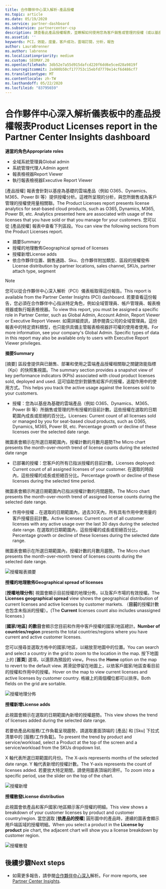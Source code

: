 ```yaml
---
title: 合作夥伴中心深入解析-產品授權
ms.topic: article
ms.date: 05/19/2020
ms.service: partner-dashboard
ms.subservice: partnercenter-csp
description: 請查看此產品授權報表，並瞭解如何使用您為客戶銷售或管理的授權（或以基座為基礎）雲端產品來進行改善。
ms.assetid: ''
keywords: PCI，效能，度量，客戶成功，雲端訂閱，分析，報告
author: LauraBrenner
ms.author: labrenne
ms.localizationpriority: medium
ms.custom: SEOMAY.20
ms.openlocfilehash: 3db52e7a55d915dafcd220f6dd6e5ced28a9819f
ms.sourcegitcommit: 2a980b50cf177753c15ebfd7770e14cf6d486cf7
ms.translationtype: MT
ms.contentlocale: zh-TW
ms.lasthandoff: 05/22/2020
ms.locfileid: "83795659"
---
```

# <a name="product-licenses-report-in-the-partner-center-insights-dashboard"></a><span data-ttu-id="ed019-104">合作夥伴中心深入解析儀表板中的產品授權報表</span><span class="sxs-lookup"><span data-stu-id="ed019-104">Product Licenses report in the Partner Center Insights dashboard</span></span>

<span data-ttu-id="ed019-105">**適當的角色**</span><span class="sxs-lookup"><span data-stu-id="ed019-105">**Appropriate roles**</span></span>
- <span data-ttu-id="ed019-106">全域系統管理員</span><span class="sxs-lookup"><span data-stu-id="ed019-106">Global admin</span></span>
- <span data-ttu-id="ed019-107">系統管理代理人</span><span class="sxs-lookup"><span data-stu-id="ed019-107">Admin agent</span></span>
- <span data-ttu-id="ed019-108">報表檢視器</span><span class="sxs-lookup"><span data-stu-id="ed019-108">Report Viewer</span></span>
- <span data-ttu-id="ed019-109">執行報表檢視器</span><span class="sxs-lookup"><span data-stu-id="ed019-109">Executive Report Viewer</span></span>

<span data-ttu-id="ed019-110">[產品授權] 報表會針對以基座為基礎的雲端產品（例如 O365、Dynamics、M365、Power BI 等）提供授權分析。這裡所呈現的分析，與您所銷售或為客戶管理的授權使用量相關聯。</span><span class="sxs-lookup"><span data-stu-id="ed019-110">The Product Licenses report presents license analytics for seat-based cloud products, such as O365, Dynamics, M365, Power BI, etc. Analytics presented here are associated with usage of the licenses that you have sold or that you manage for your customers.</span></span> <span data-ttu-id="ed019-111">您可以從 [產品授權] 報表中查看下列區段。</span><span class="sxs-lookup"><span data-stu-id="ed019-111">You can view the following sections from the Product Licenses report.</span></span>

- <span data-ttu-id="ed019-112">摘要</span><span class="sxs-lookup"><span data-stu-id="ed019-112">Summary</span></span>
- <span data-ttu-id="ed019-113">授權的地理散佈</span><span class="sxs-lookup"><span data-stu-id="ed019-113">Geographical spread of licenses</span></span>
- <span data-ttu-id="ed019-114">授權新增</span><span class="sxs-lookup"><span data-stu-id="ed019-114">License adds</span></span>
- <span data-ttu-id="ed019-115">依合作夥伴位置、銷售通路、Sku、合作夥伴附加類型、區段的授權發佈</span><span class="sxs-lookup"><span data-stu-id="ed019-115">License distribution by partner locations, sales channel, SKUs, partner attach type, segment</span></span>

 > [!NOTE]
 > <span data-ttu-id="ed019-116">您可以從合作夥伴中心深入解析（PCI）儀表板取得這份報告。</span><span class="sxs-lookup"><span data-stu-id="ed019-116">This report is available from the Partner Center Insights (PCI) dashboard.</span></span> <span data-ttu-id="ed019-117">若要查看這份報告，您必須在合作夥伴中心指派特定角色，例如全域管理員、帳戶管理員、報表檢視器或執行報表檢視器。</span><span class="sxs-lookup"><span data-stu-id="ed019-117">To view this report, you must be assigned a specific role in Partner Center, such as Global Admin, Account Admin, Report Viewer or Executive Report Viewer.</span></span> <span data-ttu-id="ed019-118">如需詳細資訊，請參閱貴公司的全域管理員。這份報表中的特定資料類型，也只能供具備主管報表檢視器許可權的使用者使用。</span><span class="sxs-lookup"><span data-stu-id="ed019-118">For more information, see your company's Global Admin. Specific types of data in this report may also be available only to users with Executive Report Viewer privileges.</span></span>

<span data-ttu-id="ed019-119">**摘要**</span><span class="sxs-lookup"><span data-stu-id="ed019-119">**Summary**</span></span>

<span data-ttu-id="ed019-120">[摘要] 區段會提供與已銷售、部署和使用之雲端產品授權相關聯之關鍵效能指標（Kpi）的快照集視圖。</span><span class="sxs-lookup"><span data-stu-id="ed019-120">The summary section provides a snapshot view of key performance indicators (KPIs) associated with cloud product licenses sold, deployed and used.</span></span> <span data-ttu-id="ed019-121">這可協助您針對銷售給客戶的授權，追蹤作用中的使用方式。</span><span class="sxs-lookup"><span data-stu-id="ed019-121">This helps you track the active usage against the licenses sold to your customers.</span></span>

- <span data-ttu-id="ed019-122">授權：您為以基座為基礎的雲端產品（例如 O365、Dynamics、M365、Power BI 等）所銷售或管理的所有授權的目前計數。這些授權在選取的日期範圍內成長或拒絕的百分比。</span><span class="sxs-lookup"><span data-stu-id="ed019-122">Licenses: Current count of all licenses sold or managed by you for seat-based cloud products, such as O365, Dynamics, M365, Power BI, etc. Percentage growth or decline of these licenses over the selected date range.</span></span>

<span data-ttu-id="ed019-123">微圖表會顯示在所選日期範圍內，授權計數的月數月趨勢</span><span class="sxs-lookup"><span data-stu-id="ed019-123">The Micro chart presents the month-over-month trend of license counts during the selected date range</span></span>

- <span data-ttu-id="ed019-124">已部署的授權：您客戶的所有已指派授權的目前計數。</span><span class="sxs-lookup"><span data-stu-id="ed019-124">Licenses deployed: Current count of all assigned licenses of your customer.</span></span>
<span data-ttu-id="ed019-125">在選取的時段內，這些授權的成長或拒絕百分比。</span><span class="sxs-lookup"><span data-stu-id="ed019-125">Percentage growth or decline of these licenses during the selected time period.</span></span>

<span data-ttu-id="ed019-126">微圖表會顯示所選日期範圍內已指派授權計數的月間趨勢。</span><span class="sxs-lookup"><span data-stu-id="ed019-126">The Micro chart presents the month-over-month trend of assigned license counts during the selected date range.</span></span>

- <span data-ttu-id="ed019-127">作用中授權 .. 在選取的日期範圍內，過去30天內，所有具有作用中使用量的客戶授權目前計數。</span><span class="sxs-lookup"><span data-stu-id="ed019-127">Active licenses: Current count of all customer licenses with any active usage over the last 30 days during the selected date range.</span></span>
<span data-ttu-id="ed019-128">在選取的日期範圍內，這些授權的成長或拒絕百分比。</span><span class="sxs-lookup"><span data-stu-id="ed019-128">Percentage growth or decline of these licenses during the selected date range.</span></span>

<span data-ttu-id="ed019-129">微圖表會顯示在所選日期範圍內，授權計數的月數月趨勢。</span><span class="sxs-lookup"><span data-stu-id="ed019-129">The Micro chart presents the month-over-month trend of licenses counts during the selected date range.</span></span>

![授權報表摘要](images/pci/pci_licenses_report_summary_1.png)

<span data-ttu-id="ed019-131">**授權的地理散佈**</span><span class="sxs-lookup"><span data-stu-id="ed019-131">**Geographical spread of licenses**</span></span>

<span data-ttu-id="ed019-132">[**授權地理分佈**] 視圖會顯示目前授權的地理分佈，以及客戶市場的有效授權。</span><span class="sxs-lookup"><span data-stu-id="ed019-132">The **Licenses geographical spread** view shows the geographical distribution of current licenses and active licenses by customer markets.</span></span> <span data-ttu-id="ed019-133">（**目前**的授權計數也包含未指派的授權）。</span><span class="sxs-lookup"><span data-stu-id="ed019-133">(The **Current** licenses count also includes unassigned licenses.)</span></span>

<span data-ttu-id="ed019-134">[**國家/地區] 的數目**會顯示您目前和作用中客戶授權的國家/地區總計。</span><span class="sxs-lookup"><span data-stu-id="ed019-134">**Number of countries/region** presents the total countries/regions where you have current and active customer licenses.</span></span>

<span data-ttu-id="ed019-135">您可以搜尋並選取方格中的國家/地區，以縮放至地圖中的位置。</span><span class="sxs-lookup"><span data-stu-id="ed019-135">You can search and select a country in the grid to zoom to the location in the map.</span></span> <span data-ttu-id="ed019-136">按下地圖上的 [**首頁**] 選項，以還原為預設的 view。</span><span class="sxs-lookup"><span data-stu-id="ed019-136">Press the **Home** option on the map to revert to the default view.</span></span> <span data-ttu-id="ed019-137">將滑鼠停留在地圖上，以依客戶國家/地區查看目前的授權和作用中的授權。</span><span class="sxs-lookup"><span data-stu-id="ed019-137">Hover on the map to view current licenses and active licenses by customer country.</span></span> <span data-ttu-id="ed019-138">格線上的兩個欄位都可以排序。</span><span class="sxs-lookup"><span data-stu-id="ed019-138">Both fields on the grid are sortable.</span></span>

![授權地理分佈](images/pci/pci_licenses_report_geo_spread_2.png)

<span data-ttu-id="ed019-140">**授權新增**</span><span class="sxs-lookup"><span data-stu-id="ed019-140">**License adds**</span></span>

<span data-ttu-id="ed019-141">此視圖會顯示在選取的日期範圍內新增的授權趨勢。</span><span class="sxs-lookup"><span data-stu-id="ed019-141">This view shows the trend of licenses added during the selected date range.</span></span> 

<span data-ttu-id="ed019-142">若要依產品和服務/工作負載呈現趨勢，請選取畫面頂端的 [產品] 和 [Sku] 下拉式清單中的 [服務/工作負載]。</span><span class="sxs-lookup"><span data-stu-id="ed019-142">To present the trend by product and service/workload, select a Product at the top of the screen and a service/workload from the SKUs dropdown list.</span></span>

<span data-ttu-id="ed019-143">X 軸代表所選日期範圍的月份。</span><span class="sxs-lookup"><span data-stu-id="ed019-143">The X-axis represents months of the selected date range.</span></span> <span data-ttu-id="ed019-144">Y 軸代表新增的授權計數。</span><span class="sxs-lookup"><span data-stu-id="ed019-144">The Y-axis represents the count of licenses added.</span></span> <span data-ttu-id="ed019-145">若要放大特定期間，請使用圖表頂端的滑杆。</span><span class="sxs-lookup"><span data-stu-id="ed019-145">To zoom into a specific period, use the slider on the top of the chart.</span></span>

![授權新增](images/pci/pci_licenses_report_license_adds_3.png)

<span data-ttu-id="ed019-147">**授權散發**</span><span class="sxs-lookup"><span data-stu-id="ed019-147">**License distribution**</span></span>

<span data-ttu-id="ed019-148">此視圖會依產品和客戶國家/地區顯示客戶授權的明細。</span><span class="sxs-lookup"><span data-stu-id="ed019-148">This view shows a breakdown of your customer licenses by product and customer country/region.</span></span> <span data-ttu-id="ed019-149">當您選取 [**依產品的授權**] 圓形圖中的產品時，連續的圖表會顯示用戶端區域的授權明細。</span><span class="sxs-lookup"><span data-stu-id="ed019-149">When you select a product in the **License by product** pie chart, the adjacent chart will show you a license breakdown by customer region.</span></span>

![授權散發](images/pci/pci_licenses_report_license_distrib_4.png)

## <a name="next-steps"></a><span data-ttu-id="ed019-151">後續步驟</span><span class="sxs-lookup"><span data-stu-id="ed019-151">Next steps</span></span>

- <span data-ttu-id="ed019-152">如需更多報告，請參閱[合作夥伴中心深入](partner-center-insights.md)解析。</span><span class="sxs-lookup"><span data-stu-id="ed019-152">For more reports, see [Partner Center Insights](partner-center-insights.md).</span></span>
